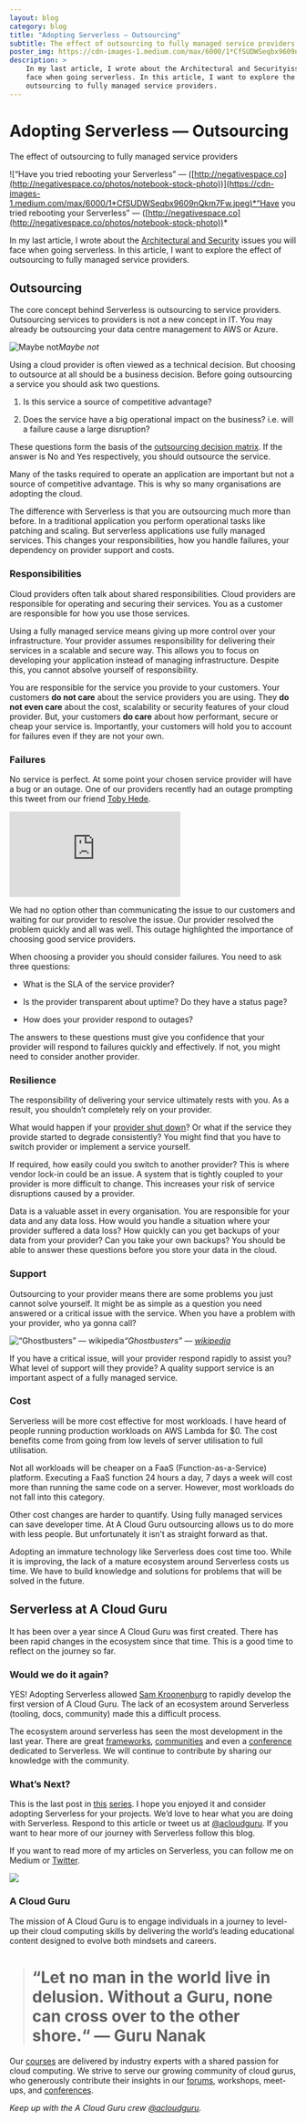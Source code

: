 ```yaml
---
layout: blog
category: blog
title: "Adopting Serverless — Outsourcing"
subtitle: The effect of outsourcing to fully managed service providers
poster_img: https://cdn-images-1.medium.com/max/6000/1*CfSUDWSeqbx9609nQkm7Fw.jpeg
description: >
    In my last article, I wrote about the Architectural and Securityissues you will
    face when going serverless. In this article, I want to explore the effect of
    outsourcing to fully managed service providers.
---
```


# Adopting Serverless — Outsourcing

The effect of outsourcing to fully managed service providers

![“Have you tried rebooting your Serverless” — ([http://negativespace.co](http://negativespace.co/photos/notebook-stock-photo))](https://cdn-images-1.medium.com/max/6000/1*CfSUDWSeqbx9609nQkm7Fw.jpeg)*“Have you tried rebooting your Serverless” — ([http://negativespace.co](http://negativespace.co/photos/notebook-stock-photo))*

In my last article, I wrote about the [Architectural and Security](https://read.acloud.guru/adopting-serverless-architectures-and-security-254a0c12b54a) issues you will face when going serverless. In this article, I want to explore the effect of outsourcing to fully managed service providers.

## Outsourcing

The core concept behind Serverless is outsourcing to service providers. Outsourcing services to providers is not a new concept in IT. You may already be outsourcing your data centre management to AWS or Azure.

![Maybe not](https://cdn-images-1.medium.com/max/2000/1*fmHAHYsIlY0ezY4AZgUESw.jpeg)*Maybe not*

Using a cloud provider is often viewed as a technical decision. But choosing to outsource at all should be a business decision. Before going outsourcing a service you should ask two questions.

1. Is this service a source of competitive advantage?

1. Does the service have a big operational impact on the business? i.e. will a failure cause a large disruption?

These questions form the basis of the [outsourcing decision matrix](https://www.mindtools.com/pages/article/newSTR_45.htm). If the answer is No and Yes respectively, you should outsource the service.

Many of the tasks required to operate an application are important but not a source of competitive advantage. This is why so many organisations are adopting the cloud.

The difference with Serverless is that you are outsourcing much more than before. In a traditional application you perform operational tasks like patching and scaling. But serverless applications use fully managed services. This changes your responsibilities, how you handle failures, your dependency on provider support and costs.

### **Responsibilities**

Cloud providers often talk about shared responsibilities. Cloud providers are responsible for operating and securing their services. You as a customer are responsible for how you use those services.

Using a fully managed service means giving up more control over your infrastructure. Your provider assumes responsibility for delivering their services in a scalable and secure way. This allows you to focus on developing your application instead of managing infrastructure. Despite this, you cannot absolve yourself of responsibility.

You are responsible for the service you provide to your customers. Your customers **do not care** about the service providers you are using. They **do not even care** about the cost, scalability or security features of your cloud provider. But, your customers **do care** about how performant, secure or cheap your service is. Importantly, your customers will hold you to account for failures even if they are not your own.

### Failures

No service is perfect. At some point your chosen service provider will have a bug or an outage. One of our providers recently had an outage prompting this tweet from our friend [Toby Hede](https://medium.com/@tobyhede).

<iframe src="https://medium.com/media/3fe756b2c227dfedc95284b73194dbe3" frameborder=0></iframe>

We had no option other than communicating the issue to our customers and waiting for our provider to resolve the issue. Our provider resolved the problem quickly and all was well. This outage highlighted the importance of choosing good service providers.

When choosing a provider you should consider failures. You need to ask three questions:

* What is the SLA of the service provider?

* Is the provider transparent about uptime? Do they have a status page?

* How does your provider respond to outages?

The answers to these questions must give you confidence that your provider will respond to failures quickly and effectively. If not, you might need to consider another provider.

### Resilience

The responsibility of delivering your service ultimately rests with you. As a result, you shouldn’t completely rely on your provider.

What would happen if your [provider shut down](https://parse.com/)? Or what if the service they provide started to degrade consistently? You might find that you have to switch provider or implement a service yourself.

If required, how easily could you switch to another provider? This is where vendor lock-in could be an issue. A system that is tightly coupled to your provider is more difficult to change. This increases your risk of service disruptions caused by a provider.

Data is a valuable asset in every organisation. You are responsible for your data and any data loss. How would you handle a situation where your provider suffered a data loss? How quickly can you get backups of your data from your provider? Can you take your own backups? You should be able to answer these questions before you store your data in the cloud.

### Support

Outsourcing to your provider means there are some problems you just cannot solve yourself. It might be as simple as a question you need answered or a critical issue with the service. When you have a problem with your provider, who ya gonna call?

![“Ghostbusters” — [wikipedia](https://en.wikipedia.org/wiki/Ghostbusters_%28franchise%29)](https://cdn-images-1.medium.com/max/2000/1*oqGpk3iRi_LVcSjnIiJC7g.png)*“Ghostbusters” — [wikipedia](https://en.wikipedia.org/wiki/Ghostbusters_%28franchise%29)*

If you have a critical issue, will your provider respond rapidly to assist you? What level of support will they provide? A quality support service is an important aspect of a fully managed service.

### Cost

Serverless will be more cost effective for most workloads. I have heard of people running production workloads on AWS Lambda for $0. The cost benefits come from going from low levels of server utilisation to full utilisation.

Not all workloads will be cheaper on a FaaS (Function-as-a-Service) platform. Executing a FaaS function 24 hours a day, 7 days a week will cost more than running the same code on a server. However, most workloads do not fall into this category.

Other cost changes are harder to quantify. Using fully managed services can save developer time. At A Cloud Guru outsourcing allows us to do more with less people. But unfortunately it isn’t as straight forward as that.

Adopting an immature technology like Serverless does cost time too. While it is improving, the lack of a mature ecosystem around Serverless costs us time. We have to build knowledge and solutions for problems that will be solved in the future.

## Serverless at A Cloud Guru

It has been over a year since A Cloud Guru was first created. There has been rapid changes in the ecosystem since that time. This is a good time to reflect on the journey so far.

### Would we do it again?

YES! Adopting Serverless allowed [Sam Kroonenburg](https://medium.com/@samkroon) to rapidly develop the first version of A Cloud Guru. The lack of an ecosystem around Serverless (tooling, docs, community) made this a difficult process.

The ecosystem around serverless has seen the most development in the last year. There are great [frameworks](https://github.com/ServerlessHeroes/serverless-resources), [communities](https://wt-serverless-seattle.run.webtask.io/serverless-forum-signup) and even a [conference](http://serverlessconf.io/) dedicated to Serverless. We will continue to contribute by sharing our knowledge with the community.

### What’s Next?

This is the last post in [this](https://read.acloud.guru/adopting-serverless-people-and-devops-336e3ab89e96) [series](https://read.acloud.guru/adopting-serverless-architectures-and-security-254a0c12b54a). I hope you enjoyed it and consider adopting Serverless for your projects. We’d love to hear what you are doing with Serverless. Respond to this article or tweet us at [@acloudguru](https://twitter.com/acloudguru). If you want to hear more of our journey with Serverless follow this blog.

If you want to read more of my articles on Serverless, you can follow me on Medium or [Twitter](https://twitter.com/johncmckim).

![](https://cdn-images-1.medium.com/max/2000/1*4SAJI2W8hInwwRCn7R8a6A.png)

### A Cloud Guru

The mission of A Cloud Guru is to engage individuals in a journey to level-up their cloud computing skills by delivering the world’s leading educational content designed to evolve both mindsets and careers.
> # “Let no man in the world live in delusion. Without a Guru, none can cross over to the other shore.“ — Guru Nanak

Our [courses](https://acloud.guru/courses) are delivered by industry experts with a shared passion for cloud computing. We strive to serve our growing community of cloud gurus, who generously contribute their insights in our [forums](https://acloud.guru/forums/home), workshops, meet-ups, and [conferences](https://acloud.guru/serverless).

*Keep up with the A Cloud Guru crew [@acloudguru](https://twitter.com/acloudguru).*
